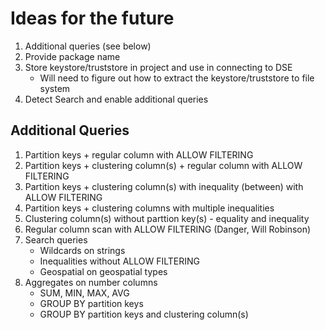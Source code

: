 # Ideas for the future
1. Additional queries (see below)
2. Provide package name
3. Store keystore/truststore in project and use in connecting to DSE
    * Will need to figure out how to extract the keystore/truststore to file system
4. Detect Search and enable additional queries


## Additional Queries
1. Partition keys + regular column with ALLOW FILTERING
2. Partition keys + clustering column(s) + regular column with ALLOW FILTERING
4. Partition keys + clustering column(s) with inequality (between) with ALLOW FILTERING
5. Partition keys + clustering columns with multiple inequalities
6. Clustering column(s) without parttion key(s) - equality and inequality
7. Regular column scan with ALLOW FILTERING (Danger, Will Robinson)
8. Search queries
    * Wildcards on strings
    * Inequalities without ALLOW FILTERING
    * Geospatial on geospatial types
9. Aggregates on number columns
    * SUM, MIN, MAX, AVG
    * GROUP BY partition keys
    * GROUP BY partition keys and clustering column(s)
